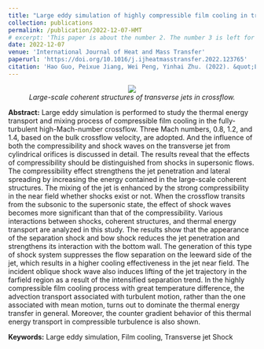 ```yaml
---
title: "Large eddy simulation of highly compressible film cooling in transonic crossflow"
collection: publications
permalink: /publication/2022-12-07-HMT
# excerpt: 'This paper is about the number 2. The number 3 is left for future work.'
date: 2022-12-07
venue: 'International Journal of Heat and Mass Transfer'
paperurl: 'https://doi.org/10.1016/j.ijheatmasstransfer.2022.123765'
citation: 'Hao Guo, Peixue Jiang, Wei Peng, Yinhai Zhu. (2022). &quot;Large eddy simulation of highly compressible film cooling in transonic crossflow.&quot; <i>International Journal of Heat and Mass Transfer</i>. 202.'
---
```


<p align="center">
    <img align="center" width="" src="https://fracturist.github.io/HaoGuo.github.io/files/fig-HMT-1.jpg"><br />
    <em>Large-scale coherent structures of transverse jets in crossflow.</em>
</p>

**Abstract:** Large eddy simulation is performed to study the thermal energy transport and mixing process of compressible film cooling in the fully-turbulent high-Mach-number crossflow. Three Mach numbers, 0.8, 1.2, and 1.4, based on the bulk crossflow velocity, are adopted. And the influence of both the compressibility and shock waves on the transverse jet from cylindrical orifices is discussed in detail. The results reveal that the effects of compressibility should be distinguished from shocks in supersonic flows. The compressibility effect strengthens the jet penetration and lateral spreading by increasing the energy contained in the large-scale coherent structures. The mixing of the jet is enhanced by the strong compressibility in the near field whether shocks exist or not. When the crossflow transits from the subsonic to the supersonic state, the effect of shock waves becomes more significant than that of the compressibility. Various interactions between shocks, coherent structures, and thermal energy transport are analyzed in this study. The results show that the appearance of the separation shock and bow shock reduces the jet penetration and strengthens its interaction with the bottom wall. The generation of this type of shock system suppresses the flow separation on the leeward side of the jet, which results in a higher cooling effectiveness in the jet near field. The incident oblique shock wave also induces lifting of the jet trajectory in the farfield region as a result of the intensified separation trend. In the highly compressible film cooling process with great temperature difference, the advection transport associated with turbulent motion, rather than the one associated with mean motion, turns out to dominate the thermal energy transfer in general. Moreover, the counter gradient behavior of this thermal energy transport in compressible turbulence is also shown.

<!-- ![](https://fracturist.github.io/HaoGuo.github.io/files/fig-HMT-1.jpg)
*Figure: Coherent structures of transverse jets.* -->

**Keywords:** Large eddy simulation, Film cooling, Transverse jet Shock
